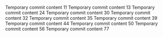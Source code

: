 Temporary commit content 11
Temporary commit content 13
Temporary commit content 24
Temporary commit content 30
Temporary commit content 32
Temporary commit content 35
Temporary commit content 39
Temporary commit content 44
Temporary commit content 50
Temporary commit content 56
Temporary commit content 77
